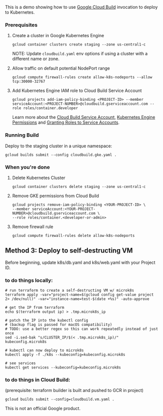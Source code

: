 This is a demo showing how to use [Google Cloud Build](https://cloud.google.com/cloud-build/) invocation to deploy to Kubernetes.

### Prerequisites

1.  Create a cluster in Google Kubernetes Engine
    ```
    gcloud container clusters create staging --zone us-central1-c
    ```

    NOTE: Update `cloudbuild.yaml` env options if using a cluster with a different name or zone. 

1. Allow traffic on default potential NodePort range
    ```
    gcloud compute firewall-rules create allow-k8s-nodeports --allow tcp:30000-32767
    ```

1. Add Kubernetes Engine IAM role to Cloud Build Service Account

    ```
    gcloud projects add-iam-policy-binding <PROJECT-ID> --member serviceAccount:<PROJECT-NUMBER>@cloudbuild.gserviceaccount.com --role roles/container.developer
    ```

    Learn more about the [Cloud Build Service Account](https://cloud.google.com/cloud-build/docs/securing-builds/set-service-account-permissions#what_is_the_service_account), [Kubernetes Engine Permissions](https://cloud.google.com/kubernetes-engine/docs/how-to/iam) and [Granting Roles to Service Accounts](https://cloud.google.com/iam/docs/granting-roles-to-service-accounts#granting_access_to_a_service_account_for_a_resource).

### Running Build

Deploy to the staging cluster in a unique namespace:
```
gcloud builds submit --config cloudbuild.gke.yaml .
```

### When you're done
1. Delete Kubernetes Cluster
    ```
    gcloud container clusters delete staging --zone us-central1-c
    ```
1. Remove GKE permissions from Cloud Build
    ```
    gcloud projects remove-iam-policy-binding <YOUR-PROJECT-ID> \ 
    --member serviceAccount:<YOUR-PROJECT-NUMBER>@cloudbuild.gserviceaccount.com \
    --role roles/container.<developer-or-admin>
    ```
1. Remove firewall rule
    ```
    gcloud compute firewall-rules delete allow-k8s-nodeports
    ```


## Method 3: Deploy to self-destructing VM

Before beginning, update k8s/db.yaml and k8s/web.yaml with your Project ID.

### to do things locally:
```
# run terraform to create a self-destructing VM w/ microk8s
terraform apply -var="project-name=$(gcloud config get-value project 2> /dev/null)" -var="instance-name=test-$(date +%s)" -auto-approve

# get the IP from terraform
echo $(terraform output ip) > .tmp.microk8s_ip

# patch the IP into the kubectl config
# (backup flag is passed for macOS compatibility)
# TODO: use a better regex so this can work repeatedly instead of just once
sed -i.sed-bak "s/CLUSTER_IP/$(< .tmp.microk8s_ip)/" kubeconfig.microk8s

# kubectl can now deploy to microk8s
kubectl apply -f ./k8s --kubeconfig=kubeconfig.microk8s

# see services
kubectl get services --kubeconfig=kubeconfig.microk8s
```

### to do things in Cloud Build:
(prerequisite: terraform builder is built and pushed to GCR in project)
```
gcloud builds submit --config=cloudbuild.vm.yaml .
```



This is not an official Google product.
